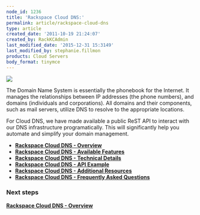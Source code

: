 ```yaml
---
node_id: 1236
title: 'Rackspace Cloud DNS:'
permalink: article/rackspace-cloud-dns
type: article
created_date: '2011-10-19 21:24:07'
created_by: RackKCAdmin
last_modified_date: '2015-12-31 15:3149'
last_modified_by: stephanie.fillmon
products: Cloud Servers
body_format: tinymce
---
```


![](http://c783359.r59.cf2.rackcdn.com/DNS_logo.jpg)

The Domain Name System is essentially the phonebook for the Internet. It
manages the relationships between IP addresses (the phone numbers), and
domains (individuals and corporations). All domains and their
components, such as mail servers, utilize DNS to resolve to the
appropriate locations.

For Cloud DNS, we have made available a public ReST API to interact with
our DNS infrastructure programatically. This will significantly help you
automate and simplify your domain management.

-   **[Rackspace Cloud DNS -
    Overview](http://www.rackspace.com/knowledge_center/article/rackspace-cloud-dns-overview)**
-   **[Rackspace Cloud DNS - Available
    Features](http://www.rackspace.com/knowledge_center/article/rackspace-cloud-dns-available-features)**
-   **[Rackspace Cloud DNS - Technical
    Details](http://www.rackspace.com/knowledge_center/article/rackspace-cloud-dns-technical-details)**
-   **[Rackspace Cloud DNS - API
    Example](http://www.rackspace.com/knowledge_center/article/rackspace-cloud-dns-api-example)**
-   [**Rackspace Cloud DNS - Additional
    Resources**](http://www.rackspace.com/knowledge_center/article/rackspace-cloud-dns-additional-resources)
-   [**Rackspace Cloud DNS - Frequently Asked
    Questions**](http://www.rackspace.com/knowledge_center/article/rackspace-cloud-dns-faq)

 

### Next steps

**[Rackspace Cloud DNS -
Overview](http://www.rackspace.com/knowledge_center/article/rackspace-cloud-dns-overview)**

